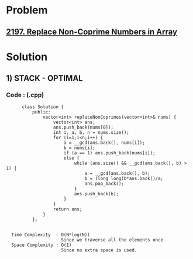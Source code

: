 # Problem

## [2197. Replace Non-Coprime Numbers in Array](https://leetcode.com/problems/replace-non-coprime-numbers-in-array/)


# Solution 

## 1) STACK - OPTIMAL

       
      
      
   ### Code : (.cpp)
    
          class Solution {
              public:
                  vector<int> replaceNonCoprimes(vector<int>& nums) {
                      vector<int> ans;
                      ans.push_back(nums[0]);
                      int i, a, b, n = nums.size();
                      for (i=1;i<n;i++) {
                          a = __gcd(ans.back(), nums[i]);
                          b = nums[i];
                          if (a == 1) ans.push_back(nums[i]);
                          else {
                              while (ans.size() && __gcd(ans.back(), b) > 1) {
                                  a = __gcd(ans.back(), b);
                                  b = (long long)b*ans.back()/a;
                                  ans.pop_back();  
                              } 
                              ans.push_back(b);
                          }
                      }
                      return ans;
                  }
              };

 
      Time Complexity  : O(N*log(N)) 
                         Since we traverse all the elements once
      Space Complexity : O(1)
                         Since no extra space is used.
